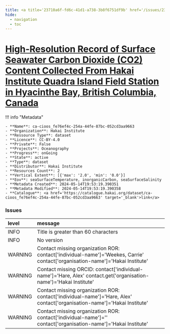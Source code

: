 ```yaml
---
title: <a title='23710a6f-fd6c-41d1-a738-3b8f6751df9b' href='/issues/23710a6f-fd6c-41d1-a738-3b8f6751df9b/' target='_blank'>High-Resolution Record of Surface Seawater Carbon Dioxide (CO2) Content Collected From Hakai Institute Quadra Island Field Station in Hyacinthe Bay, British Columbia, Canada</a>
hide:
  - navigation
  - toc
---
```


# <a title='23710a6f-fd6c-41d1-a738-3b8f6751df9b' href='/issues/23710a6f-fd6c-41d1-a738-3b8f6751df9b/' target='_blank'>High-Resolution Record of Surface Seawater Carbon Dioxide (CO2) Content Collected From Hakai Institute Quadra Island Field Station in Hyacinthe Bay, British Columbia, Canada</a>

<div id='map'></div>

!!! info "Metadata"
    
    - **Name**: ca-cioos_fe76ef4c-254a-44fe-87bc-052cd3aa9663 
    - **Organization**: Hakai Institute 
    - **Ressource Type**: dataset 
    - **Licence**: CC-BY-4.0 
    - **Private**: False 
    - **Projects**: Oceanography 
    - **Progress**: onGoing 
    - **State**: active 
    - **Type**: dataset 
    - **Distributor**: Hakai Institute 
    - **Resources Count**: 2 
    - **Vertical Extent**: [{'max': '2.0', 'min': '0.0'}] 
    - **Eov**: seaSurfaceTemperature, inorganicCarbon, seaSurfaceSalinity 
    - **Metadata Created**: 2024-05-14T19:53:19.390351 
    - **Metadata Modified**: 2024-05-14T19:53:19.390358 
    - **Catalogue**: <a href='https://catalogue.hakai.org/dataset/ca-cioos_fe76ef4c-254a-44fe-87bc-052cd3aa9663' target='_blank'>link</a> 

### Issues

| level   | message                                                                                                                       |
|:--------|:------------------------------------------------------------------------------------------------------------------------------|
| INFO    | Title is greater than 60 characters                                                                                           |
| INFO    | No version                                                                                                                    |
| WARNING | Contact missing organization ROR:  contact['individual-name']='Weekes, Carrie' contact['organisation-name']='Hakai Institute' |
| WARNING | Contact missing ORCID: contact['individual-name']='Hare, Alex' contact.get('organisation-name')='Hakai Institute'             |
| WARNING | Contact missing organization ROR:  contact['individual-name']='Hare, Alex' contact['organisation-name']='Hakai Institute'     |
| WARNING | Contact missing organization ROR:  contact['individual-name']='' contact['organisation-name']='Hakai Institute'               |

<script>
   document.addEventListener("DOMContentLoaded", function() {
    var map = L.map('map').setView([51.505, -125.09], 5);
    L.tileLayer('https://tile.openstreetmap.org/{z}/{x}/{y}.png', {
        maxZoom: 19,
        attribution: '&copy; <a href="http://www.openstreetmap.org/copyright">OpenStreetMap</a>'
    }).addTo(map);
    var geojsonFeature = {
        "type": "Feature",
        "properties": {
            "name" : "<a title='23710a6f-fd6c-41d1-a738-3b8f6751df9b' href='/issues/23710a6f-fd6c-41d1-a738-3b8f6751df9b/' target='_blank'>High-Resolution Record of Surface Seawater Carbon Dioxide (CO2) Content Collected From Hakai Institute Quadra Island Field Station in Hyacinthe Bay, British Columbia, Canada</a>"
        },
        "geometry": {'type': 'Point', 'coordinates': [-125.222, 50.116]}
    }
    L.geoJSON(geojsonFeature).addTo(map);
   })
</script>